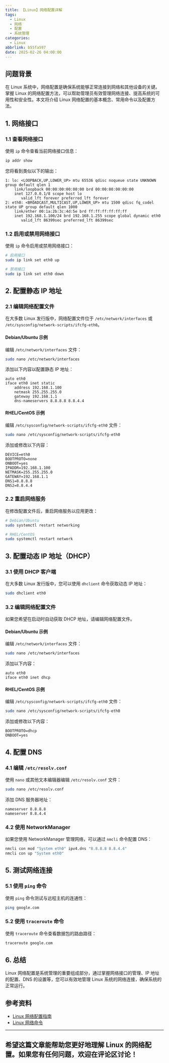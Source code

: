 ```yaml
---
title: 【Linux】网络配置详解
tags:
  - Linux
  - 网络
  - 配置
  - 系统管理
categories:
  - Linux
abbrlink: b55fa597
date: 2025-02-26 04:00:00
---
```


## 问题背景

在 Linux 系统中，网络配置是确保系统能够正常连接到网络和其他设备的关键。掌握 Linux 的网络配置方法，可以帮助管理员有效管理网络连接、提高系统的可用性和安全性。本文将介绍 Linux 网络配置的基本概念、常用命令以及配置方法。

## 1. 网络接口

### 1.1 查看网络接口

使用 `ip` 命令查看当前网络接口信息：

```bash
ip addr show
```

您将看到类似以下的输出：

```
1: lo: <LOOPBACK,UP,LOWER_UP> mtu 65536 qdisc noqueue state UNKNOWN group default qlen 1
    link/loopback 00:00:00:00:00:00 brd 00:00:00:00:00:00
    inet 127.0.0.1/8 scope host lo
       valid_lft forever preferred_lft forever
2: eth0: <BROADCAST,MULTICAST,UP,LOWER_UP> mtu 1500 qdisc fq_codel state UP group default qlen 1000
    link/ether 00:1a:2b:3c:4d:5e brd ff:ff:ff:ff:ff:ff
    inet 192.168.1.100/24 brd 192.168.1.255 scope global dynamic eth0
       valid_lft 86399sec preferred_lft 86399sec
```

### 1.2 启用或禁用网络接口

使用 `ip` 命令启用或禁用网络接口：

```bash
# 启用接口
sudo ip link set eth0 up

# 禁用接口
sudo ip link set eth0 down
```

## 2. 配置静态 IP 地址

### 2.1 编辑网络配置文件

在大多数 Linux 发行版中，网络配置文件位于 `/etc/network/interfaces` 或 `/etc/sysconfig/network-scripts/ifcfg-eth0`。

#### Debian/Ubuntu 示例

编辑 `/etc/network/interfaces` 文件：

```bash
sudo nano /etc/network/interfaces
```

添加以下内容以配置静态 IP 地址：

```
auto eth0
iface eth0 inet static
    address 192.168.1.100
    netmask 255.255.255.0
    gateway 192.168.1.1
    dns-nameservers 8.8.8.8 8.8.4.4
```

#### RHEL/CentOS 示例

编辑 `/etc/sysconfig/network-scripts/ifcfg-eth0` 文件：

```bash
sudo nano /etc/sysconfig/network-scripts/ifcfg-eth0
```

添加或修改以下内容：

```
DEVICE=eth0
BOOTPROTO=none
ONBOOT=yes
IPADDR=192.168.1.100
NETMASK=255.255.255.0
GATEWAY=192.168.1.1
DNS1=8.8.8.8
DNS2=8.8.4.4
```

### 2.2 重启网络服务

在修改配置文件后，重启网络服务以应用更改：

```bash
# Debian/Ubuntu
sudo systemctl restart networking

# RHEL/CentOS
sudo systemctl restart network
```

## 3. 配置动态 IP 地址（DHCP）

### 3.1 使用 DHCP 客户端

在大多数 Linux 发行版中，您可以使用 `dhclient` 命令获取动态 IP 地址：

```bash
sudo dhclient eth0
```

### 3.2 编辑网络配置文件

如果您希望在启动时自动获取 DHCP 地址，请编辑网络配置文件。

#### Debian/Ubuntu 示例

编辑 `/etc/network/interfaces` 文件：

```bash
sudo nano /etc/network/interfaces
```

添加以下内容：

```
auto eth0
iface eth0 inet dhcp
```

#### RHEL/CentOS 示例

编辑 `/etc/sysconfig/network-scripts/ifcfg-eth0` 文件：

```bash
sudo nano /etc/sysconfig/network-scripts/ifcfg-eth0
```

添加或修改以下内容：

```
BOOTPROTO=dhcp
ONBOOT=yes
```

## 4. 配置 DNS

### 4.1 编辑 `/etc/resolv.conf`

使用 `nano` 或其他文本编辑器编辑 `/etc/resolv.conf` 文件：

```bash
sudo nano /etc/resolv.conf
```

添加 DNS 服务器地址：

```
nameserver 8.8.8.8
nameserver 8.8.4.4
```

### 4.2 使用 NetworkManager

如果您使用 NetworkManager 管理网络，可以通过 `nmcli` 命令配置 DNS：

```bash
nmcli con mod "System eth0" ipv4.dns "8.8.8.8 8.8.4.4"
nmcli con up "System eth0"
```

## 5. 测试网络连接

### 5.1 使用 `ping` 命令

使用 `ping` 命令测试与远程主机的连通性：

```bash
ping google.com
```

### 5.2 使用 `traceroute` 命令

使用 `traceroute` 命令查看数据包的路由路径：

```bash
traceroute google.com
```

## 6. 总结

Linux 网络配置是系统管理的重要组成部分，通过掌握网络接口的管理、IP 地址的配置、DNS 的设置等，您可以有效地管理 Linux 系统的网络连接，确保系统的正常运行。

## 参考资料

- [Linux 网络配置指南](https://linuxconfig.org/linux-network-configuration)
- [Linux 网络命令](https://linuxcommand.org/lc3_man_pages/)

---

希望这篇文章能帮助您更好地理解 Linux 的网络配置。如果您有任何问题，欢迎在评论区讨论！
--- 